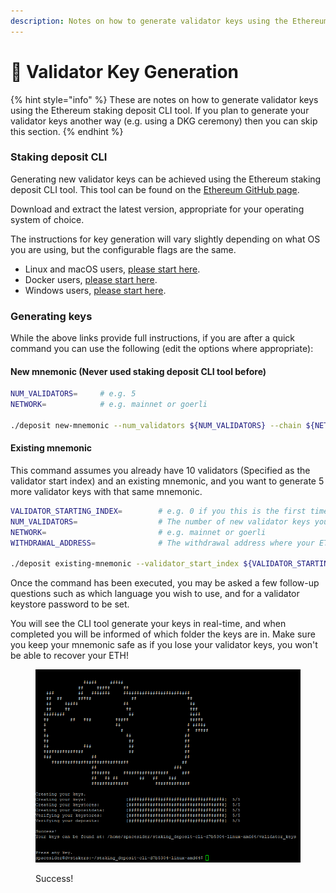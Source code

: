 ```yaml
---
description: Notes on how to generate validator keys using the Ethereum CLI tool.
---
```


# 🔑 Validator Key Generation

{% hint style="info" %}
These are notes on how to generate validator keys using the Ethereum staking deposit CLI tool. If you plan to generate your validator keys another way (e.g. using a DKG ceremony) then you can skip this section.
{% endhint %}

### Staking deposit CLI

Generating new validator keys can be achieved using the Ethereum staking deposit CLI tool. This tool can be found on the [Ethereum GitHub page](https://github.com/ethereum/staking-deposit-cli).&#x20;

Download and extract the latest version, appropriate for your operating system of choice.

The instructions for key generation will vary slightly depending on what OS you are using, but the configurable flags are the same.

* Linux and macOS users, [please start here](https://github.com/ethereum/staking-deposit-cli#tutorial-for-users).
* Docker users, [please start here](https://github.com/ethereum/staking-deposit-cli#option-4-use-docker-image).
* Windows users, [please start here](https://github.com/ethereum/staking-deposit-cli#tutorial-for-users).

### Generating keys

While the above links provide full instructions, if you are after a quick command you can use the following (edit the options where appropriate):

#### New mnemonic (Never used staking deposit CLI tool before)

```bash
NUM_VALIDATORS=     # e.g. 5
NETWORK=            # e.g. mainnet or goerli

./deposit new-mnemonic --num_validators ${NUM_VALIDATORS} --chain ${NETWORK}
```

#### Existing mnemonic

This command assumes you already have 10 validators (Specified as the validator start index) and an existing mnemonic, and you want to generate 5 more validator keys with that same mnemonic.

```bash
VALIDATOR_STARTING_INDEX=        # e.g. 0 if you this is the first time creating keys with this mnemonic
NUM_VALIDATORS=                  # The number of new validator keys you want to generate
NETWORK=                         # e.g. mainnet or goerli
WITHDRAWAL_ADDRESS=              # The withdrawal address where your ETH will be returned to after exiting the validators in the future

./deposit existing-mnemonic --validator_start_index ${VALIDATOR_STARTING_INDEX} --num_validators ${NUM_VALIDATORS} --chain ${NETWORK} --execution_address ${WITHDRAWAL_ADDRESS}
```

Once the command has been executed, you may be asked a few follow-up questions such as which language you wish to use, and for a validator keystore password to be set.

You will see the CLI tool generate your keys in real-time, and when completed you will be informed of which folder the keys are in. Make sure you keep your mnemonic safe as if you lose your validator keys, you won't be able to recover your ETH!

<figure><img src="../.gitbook/assets/image (20) (1).png" alt=""><figcaption><p>Success!</p></figcaption></figure>
